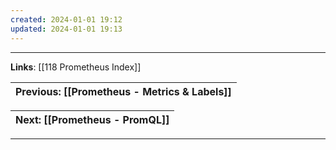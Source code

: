 ```yaml
---
created: 2024-01-01 19:12
updated: 2024-01-01 19:13
---
```

---
**Links**: [[118 Prometheus Index]]

| Previous: [[Prometheus - Metrics & Labels]] |
|-|

| Next: [[Prometheus - PromQL]] |
|-|

---

